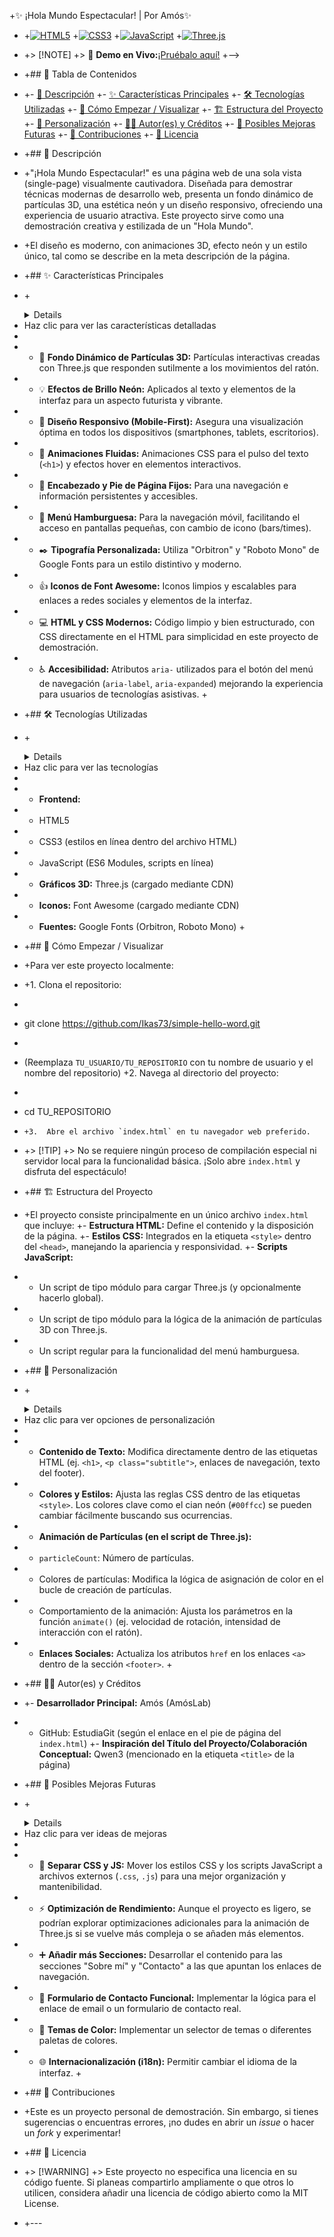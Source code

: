 +✨ ¡Hola Mundo Espectacular! | Por Amós✨

- +[![HTML5](https://img.shields.io/badge/HTML5-E34F26?style=for-the-badge&logo=html5&logoColor=white)](https://developer.mozilla.org/es/docs/Web/Guide/HTML/HTML5) +[![CSS3](https://img.shields.io/badge/CSS3-1572B6?style=for-the-badge&logo=css3&logoColor=white)](https://developer.mozilla.org/es/docs/Web/CSS) +[![JavaScript](https://img.shields.io/badge/JavaScript-F7DF1E?style=for-the-badge&logo=javascript&logoColor=black)](https://developer.mozilla.org/es/docs/Web/JavaScript) +[![Three.js](https://img.shields.io/badge/Three.js-000000?style=for-the-badge&logo=three.js&logoColor=white)](https://threejs.org/)
- +> [!NOTE]
  +> 🔗 **Demo en Vivo:**[¡Pruébalo aquí!](https://ikas73.github.io/simple-hello-word/)
  +-->
- +## 📜 Tabla de Contenidos
- +- [📝 Descripción](#-descripción)
  +- [✨ Características Principales](#-características-principales)
  +- [🛠️ Tecnologías Utilizadas](#️-tecnologías-utilizadas)
  +- [🚀 Cómo Empezar / Visualizar](#-cómo-empezar--visualizar)
  +- [🏗️ Estructura del Proyecto](#️-estructura-del-proyecto)
  +- [🎨 Personalización](#-personalización)
  +- [🧑‍💻 Autor(es) y Créditos](#-autores-y-créditos)
  +- [🔮 Posibles Mejoras Futuras](#-posibles-mejoras-futuras)
  +- [🤝 Contribuciones](#-contribuciones)
  +- [📜 Licencia](#-licencia)
- +## 📝 Descripción
- +"¡Hola Mundo Espectacular!" es una página web de una sola vista (single-page) visualmente cautivadora. Diseñada para demostrar técnicas modernas de desarrollo web, presenta un fondo dinámico de partículas 3D, una estética neón y un diseño responsivo, ofreciendo una experiencia de usuario atractiva. Este proyecto sirve como una demostración creativa y estilizada de un "Hola Mundo".
- +El diseño es moderno, con animaciones 3D, efecto neón y un estilo único, tal como se describe en la meta descripción de la página.
- +## ✨ Características Principales
- +<details>
- <summary>Haz clic para ver las características detalladas</summary>
-
- - 🌌 **Fondo Dinámico de Partículas 3D:** Partículas interactivas creadas con Three.js que responden sutilmente a los movimientos del ratón.
- - 💡 **Efectos de Brillo Neón:** Aplicados al texto y elementos de la interfaz para un aspecto futurista y vibrante.
- - 📱 **Diseño Responsivo (Mobile-First):** Asegura una visualización óptima en todos los dispositivos (smartphones, tablets, escritorios).
- - 💫 **Animaciones Fluidas:** Animaciones CSS para el pulso del texto (`<h1>`) y efectos hover en elementos interactivos.
- - 📌 **Encabezado y Pie de Página Fijos:** Para una navegación e información persistentes y accesibles.
- - 🍔 **Menú Hamburguesa:** Para la navegación móvil, facilitando el acceso en pantallas pequeñas, con cambio de icono (bars/times).
- - ✒️ **Tipografía Personalizada:** Utiliza "Orbitron" y "Roboto Mono" de Google Fonts para un estilo distintivo y moderno.
- - 👍 **Iconos de Font Awesome:** Iconos limpios y escalables para enlaces a redes sociales y elementos de la interfaz.
- - 💻 **HTML y CSS Modernos:** Código limpio y bien estructurado, con CSS directamente en el HTML para simplicidad en este proyecto de demostración.
- - ♿ **Accesibilidad:** Atributos `aria-` utilizados para el botón del menú de navegación (`aria-label`, `aria-expanded`) mejorando la experiencia para usuarios de tecnologías asistivas. +</details>
- +## 🛠️ Tecnologías Utilizadas
- +<details>
- <summary>Haz clic para ver las tecnologías</summary>
-
- - **Frontend:**
- - HTML5
- - CSS3 (estilos en línea dentro del archivo HTML)
- - JavaScript (ES6 Modules, scripts en línea)
- - **Gráficos 3D:** Three.js (cargado mediante CDN)
- - **Iconos:** Font Awesome (cargado mediante CDN)
- - **Fuentes:** Google Fonts (Orbitron, Roboto Mono) +</details>
- +## 🚀 Cómo Empezar / Visualizar
- +Para ver este proyecto localmente:
- +1. Clona el repositorio:
- ```bash

  ```

- git clone https://github.com/Ikas73/simple-hello-word.git
- ```

  ```

- (Reemplaza `TU_USUARIO/TU_REPOSITORIO` con tu nombre de usuario y el nombre del repositorio)
  +2. Navega al directorio del proyecto:
- ```bash

  ```

- cd TU_REPOSITORIO
- ```
  +3.  Abre el archivo `index.html` en tu navegador web preferido.
  ```
- +> [!TIP]
  +> No se requiere ningún proceso de compilación especial ni servidor local para la funcionalidad básica. ¡Solo abre `index.html` y disfruta del espectáculo!
- +## 🏗️ Estructura del Proyecto
- +El proyecto consiste principalmente en un único archivo `index.html` que incluye:
  +- **Estructura HTML:** Define el contenido y la disposición de la página.
  +- **Estilos CSS:** Integrados en la etiqueta `<style>` dentro del `<head>`, manejando la apariencia y responsividad.
  +- **Scripts JavaScript:**
- - Un script de tipo módulo para cargar Three.js (y opcionalmente hacerlo global).
- - Un script de tipo módulo para la lógica de la animación de partículas 3D con Three.js.
- - Un script regular para la funcionalidad del menú hamburguesa.
- +## 🎨 Personalización
- +<details>
- <summary>Haz clic para ver opciones de personalización</summary>
-
- - **Contenido de Texto:** Modifica directamente dentro de las etiquetas HTML (ej. `<h1>`, `<p class="subtitle">`, enlaces de navegación, texto del footer).
- - **Colores y Estilos:** Ajusta las reglas CSS dentro de las etiquetas `<style>`. Los colores clave como el cian neón (`#00ffcc`) se pueden cambiar fácilmente buscando sus ocurrencias.
- - **Animación de Partículas (en el script de Three.js):**
- - `particleCount`: Número de partículas.
- - Colores de partículas: Modifica la lógica de asignación de color en el bucle de creación de partículas.
- - Comportamiento de la animación: Ajusta los parámetros en la función `animate()` (ej. velocidad de rotación, intensidad de interacción con el ratón).
- - **Enlaces Sociales:** Actualiza los atributos `href` en los enlaces `<a>` dentro de la sección `<footer>`. +</details>
- +## 🧑‍💻 Autor(es) y Créditos
- +- **Desarrollador Principal:** Amós (AmósLab)
- - GitHub: EstudiaGit (según el enlace en el pie de página del `index.html`)
    +- **Inspiración del Título del Proyecto/Colaboración Conceptual:** Qwen3 (mencionado en la etiqueta `<title>` de la página)
- +## 🔮 Posibles Mejoras Futuras
- +<details>
- <summary>Haz clic para ver ideas de mejoras</summary>
-
- - 📂 **Separar CSS y JS:** Mover los estilos CSS y los scripts JavaScript a archivos externos (`.css`, `.js`) para una mejor organización y mantenibilidad.
- - ⚡ **Optimización de Rendimiento:** Aunque el proyecto es ligero, se podrían explorar optimizaciones adicionales para la animación de Three.js si se vuelve más compleja o se añaden más elementos.
- - ➕ **Añadir más Secciones:** Desarrollar el contenido para las secciones "Sobre mí" y "Contacto" a las que apuntan los enlaces de navegación.
- - 📧 **Formulario de Contacto Funcional:** Implementar la lógica para el enlace de email o un formulario de contacto real.
- - 🎨 **Temas de Color:** Implementar un selector de temas o diferentes paletas de colores.
- - 🌐 **Internacionalización (i18n):** Permitir cambiar el idioma de la interfaz. +</details>
- +## 🤝 Contribuciones
- +Este es un proyecto personal de demostración. Sin embargo, si tienes sugerencias o encuentras errores, ¡no dudes en abrir un _issue_ o hacer un _fork_ y experimentar!
- +## 📜 Licencia
- +> [!WARNING]
  +> Este proyecto no especifica una licencia en su código fuente. Si planeas compartirlo ampliamente o que otros lo utilicen, considera añadir una licencia de código abierto como la MIT License.
- +---
